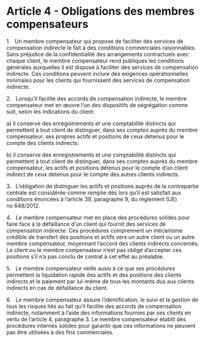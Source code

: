 # Article 4 - Obligations des membres compensateurs


1.   Un membre compensateur qui propose de faciliter des services de compensation indirecte le fait à des conditions commerciales raisonnables. Sans préjudice de la confidentialité des arrangements contractuels avec chaque client, le membre compensateur rend publiques les conditions générales auxquelles il est disposé à faciliter des services de compensation indirecte. Ces conditions peuvent inclure des exigences opérationnelles minimales pour les clients qui fournissent des services de compensation indirecte.

2.   Lorsqu’il facilite des accords de compensation indirecte, le membre compensateur met en œuvre l’un des dispositifs de ségrégation comme suit, selon les indications du client:

a) il conserve des enregistrements et une comptabilité distincts qui permettent à tout client de distinguer, dans ses comptes auprès du membre compensateur, ses propres actifs et positions de ceux détenus pour le compte des clients indirects;

b) il conserve des enregistrements et une comptabilité distincts qui permettent à tout client de distinguer, dans ses comptes auprès du membre compensateur, les actifs et positions détenus pour le compte d’un client indirect de ceux détenus pour le compte des autres clients indirects.

3.   L’obligation de distinguer les actifs et positions auprès de la contrepartie centrale est considérée comme remplie dès lors qu’il est satisfait aux conditions énoncées à l’article 39, paragraphe 9, du règlement (UE) no 648/2012.

4.   Le membre compensateur met en place des procédures solides pour faire face à la défaillance d’un client qui fournit des services de compensation indirecte. Ces procédures comprennent un mécanisme crédible de transfert des positions et actifs vers un autre client ou un autre membre compensateur, moyennant l’accord des clients indirects concernés. Le client ou le membre compensateur n’est pas obligé d’accepter ces positions s’il n’a pas conclu de contrat à cet effet au préalable.

5.   Le membre compensateur veille aussi à ce que ses procédures permettent la liquidation rapide des actifs et des positions des clients indirects et le paiement par lui-même de tous les montants dus aux clients indirects en cas de défaillance du client.

6.   Le membre compensateur assure l’identification, le suivi et la gestion de tous les risques liés au fait qu’il facilite des accords de compensation indirecte, notamment à l’aide des informations fournies par ses clients en vertu de l’article 4, paragraphe 3. Le membre compensateur établit des procédures internes solides pour garantir que ces informations ne peuvent pas être utilisées à des fins commerciales.
